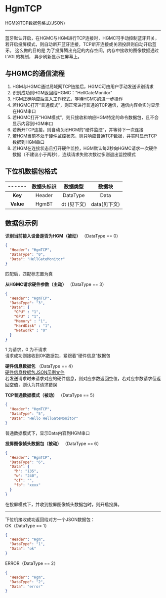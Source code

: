 ﻿# HgmTCP

HGM的TCP数据包格式(JSON)

---  

蓝牙默认开启，在HGMC与HGM进行TCP连接时，HGMC可手动控制蓝牙开关，
若开启投屏模式，则自动断开蓝牙连接，TCP断开连接或关闭投屏则自动开启蓝牙。
这么做的目的是 为了投屏腾出充足的内存空间，内存中接收的图像数据通过LVGL的机制，
异步刷新显示在屏幕上。

## 与HGMC的通信流程
1. HGM与HGMC通过局域网TCP链接后，HGMC可由用户手动发送识别请求
2. 识别成功则HGM返回给HGMC："HellGateMonitor"
3. HGM正确响应后进入工作模式，等待HGMC的进一步操作
4. 若HGMC打开“普通模式”，则正常进行普通的TCP通信，通信内容会实时显示在HGM串口
5. 若HGMC打开“HGM模式”，则只接收和响应HGM特定的命令数据包，且不会显示内容到HGM串口
6. 若断开TCP连接，则自动关闭HGM的“硬件监控”，并等待下一次连接
7. 若HGM当前不处于硬件监控状态，则只响应普通TCP数据，并实时显示TCP数据到HGM串口 
8. 若HGM在连接状态且打开硬件监控，HGM默认每2秒向HGMC请求一次硬件数据（不建议小于两秒），连续请求失败次数过多则退出监控模式


## 下位机数据包格式

|------|数据头标识|数据类型    |数据块      |
|:----:|:-------:|:--------:|:----------:|
| **Key**|Header   |DataType  |Data        |
| **Value**|HgmBT  |dt (见下文)|data(见下文)|


## 数据包示例
**识别当前接入设备是否为HGM（被动）** （DataType == 0）
```json
{
  "Header": "HgmTCP",
  "DataType": "0",
  "Data": "HellGateMonitor"
}
```
匹配后，匹配标志置为真

**从HGMC请求硬件参数（主动）** （DataType == 3）
```json
{
  "Header": "HgmTCP",
  "DataType": "3",
  "Data": {
    "CPU" : "1",
    "GPU" : "1",
    "Memory" : "1",
    "HardDisk" : "1",
    "Network" : "0"
  }
}
```
1 为请求，0 为不请求  
请求成功则接收到OK数据包，紧跟着“硬件信息”数据包

**硬件信息数据包** （DataType == 4）  
[硬件信息数据包JSON示例文件](HardwareJsonPack.json)  
若发送请求时未请求对应的硬件信息，则对应参数返回空值，若对应参数请求但返回空值，则认为其请求错误

**TCP普通数据模式（被动）** （DataType == 5）
```json
{
  "Header": "HgmTCP",
  "DataType": "5",
  "Data": "Hello HellGateMonitor"
}
```
普通数据模式下，显示Data内容到HGM串口

**投屏图像帧头数据包（被动）** （DataType == 6）

```json
{
  "Header": "HgmTCP",
  "DataType": "6",
  "Data": {
    "h": "135",
    "w": "240",
    "cf": "",
    "fb": "xxxx"
  }
}
```
在投屏模式下，并收到投屏图像帧头数据包时，则开启投屏。

---

下位机接收成功返回给对方一个JSON数据包：  
OK（DataType == 1）

```json
{
  "Header": "Hgm",
  "DataType": "1",
  "Data": "ok"
}
```

ERROR（DataType == 2）

```json
{
  "Header": "Hgm",
  "DataType": "2",
  "Data": "error"
}
```
